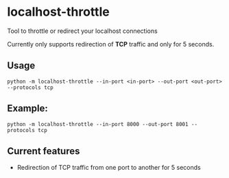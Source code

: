 # localhost-throttle
Tool to throttle or redirect your localhost connections

Currently only supports redirection of **TCP** traffic and only for 5 seconds.

## Usage
```
python -m localhost-throttle --in-port <in-port> --out-port <out-port> --protocols tcp
```

## Example:
```
python -m localhost-throttle --in-port 8000 --out-port 8001 --protocols tcp
```

## Current features
- Redirection of TCP traffic from one port to another for 5 seconds